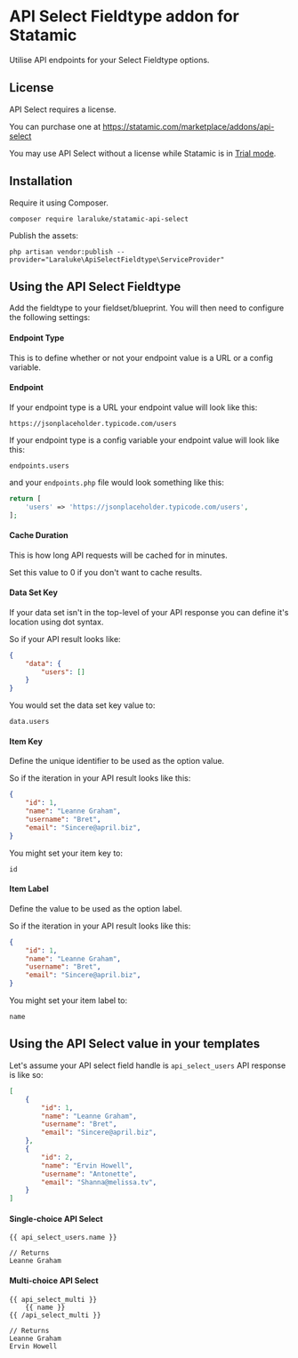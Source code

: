# API Select Fieldtype addon for Statamic

Utilise API endpoints for your Select Fieldtype options.

## License

API Select requires a license.  

You can purchase one at https://statamic.com/marketplace/addons/api-select

You may use API Select without a license while Statamic is in [Trial mode](https://docs.statamic.com/knowledge-base/trial-mode).

## Installation

Require it using Composer.

```
composer require laraluke/statamic-api-select
```

Publish the assets:

```
php artisan vendor:publish --provider="Laraluke\ApiSelectFieldtype\ServiceProvider"
```

## Using the API Select Fieldtype

Add the fieldtype to your fieldset/blueprint. You will then need to configure the following settings:

#### Endpoint Type

This is to define whether or not your endpoint value is a URL or a config variable.

#### Endpoint

If your endpoint type is a URL your endpoint value will look like this:

```
https://jsonplaceholder.typicode.com/users
```

If your endpoint type is a config variable your endpoint value will look like this:

```
endpoints.users
```

and your `endpoints.php` file would look something like this:

```php
return [
    'users' => 'https://jsonplaceholder.typicode.com/users',
];
```

#### Cache Duration

This is how long API requests will be cached for in minutes.

Set this value to 0 if you don't want to cache results.

#### Data Set Key

If your data set isn't in the top-level of your API response you can define it's location using dot syntax.

So if your API result looks like:

```json
{
    "data": {
        "users": []
    }
}
```

You would set the data set key value to:

```
data.users
```

#### Item Key

Define the unique identifier to be used as the option value.

So if the iteration in your API result looks like this:

```json
{
    "id": 1,
    "name": "Leanne Graham",
    "username": "Bret",
    "email": "Sincere@april.biz",
}
```

You might set your item key to:

```
id
```

#### Item Label

Define the value to be used as the option label.

So if the iteration in your API result looks like this:

```json
{
    "id": 1,
    "name": "Leanne Graham",
    "username": "Bret",
    "email": "Sincere@april.biz",
}
```

You might set your item label to:

```
name
```

## Using the API Select value in your templates

Let's assume your API select field handle is `api_select_users` API response is like so:

```json
[
    {
        "id": 1,
        "name": "Leanne Graham",
        "username": "Bret",
        "email": "Sincere@april.biz",
    },
    {
        "id": 2,
        "name": "Ervin Howell",
        "username": "Antonette",
        "email": "Shanna@melissa.tv",
    }
]
```

#### Single-choice API Select

```
{{ api_select_users.name }}

// Returns
Leanne Graham
```

#### Multi-choice API Select

```
{{ api_select_multi }}
    {{ name }}
{{ /api_select_multi }}

// Returns
Leanne Graham
Ervin Howell
```
